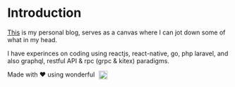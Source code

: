 # Introduction

[This](https://cipto-hd.github.io/) is my personal blog, serves as a canvas where I can jot down some of what in my head.

I have experinces on coding using reactjs, react-native, go, php laravel, and also graphql, restful API & rpc (grpc & kitex) paradigms.

Made with &#10084;&#65039; using
wonderful <img src="https://camo.githubusercontent.com/eb96614daf9b9d4b0a6a063df0c73f8577177edb2ba8d7184b7505f447541262/68747470733a2f2f676f6875676f2e696f2f696d616765732f6875676f2d6c6f676f2d776964652e737667" height="20px" style="margin-left: 5px; vertical-align: middle" />
